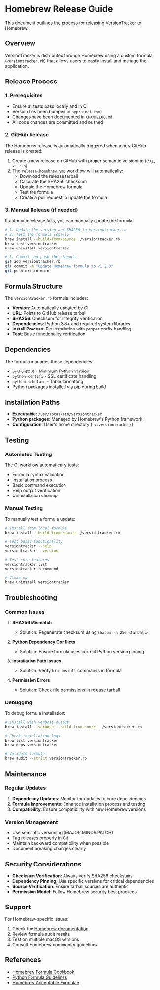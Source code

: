 # Homebrew Release Guide

This document outlines the process for releasing VersionTracker to Homebrew.

## Overview

VersionTracker is distributed through Homebrew using a custom formula (`versiontracker.rb`) that allows users to
easily install and manage the application.

## Release Process

### 1. Prerequisites

- Ensure all tests pass locally and in CI
- Version has been bumped in `pyproject.toml`
- Changes have been documented in `CHANGELOG.md`
- All code changes are committed and pushed

### 2. GitHub Release

The Homebrew release is automatically triggered when a new GitHub release is created:

1. Create a new release on GitHub with proper semantic versioning (e.g., `v1.2.3`)
2. The `release-homebrew.yml` workflow will automatically:
   - Download the release tarball
   - Calculate the SHA256 checksum
   - Update the Homebrew formula
   - Test the formula
   - Create a pull request to update the formula

### 3. Manual Release (if needed)

If automatic release fails, you can manually update the formula:

```bash
# 1. Update the version and SHA256 in versiontracker.rb
# 2. Test the formula locally
brew install --build-from-source ./versiontracker.rb
brew test versiontracker
brew uninstall versiontracker

# 3. Commit and push the changes
git add versiontracker.rb
git commit -m "Update Homebrew formula to v1.2.3"
git push origin main
```

## Formula Structure

The `versiontracker.rb` formula includes:

- **Version**: Automatically updated by CI
- **URL**: Points to GitHub release tarball
- **SHA256**: Checksum for integrity verification
- **Dependencies**: Python 3.8+ and required system libraries
- **Install Process**: Pip installation with proper prefix handling
- **Test**: Basic functionality verification

## Dependencies

The formula manages these dependencies:

- `python@3.8` - Minimum Python version
- `python-certifi` - SSL certificate handling
- `python-tabulate` - Table formatting
- Python packages installed via pip during build

## Installation Paths

- **Executable**: `/usr/local/bin/versiontracker`
- **Python packages**: Managed by Homebrew's Python framework
- **Configuration**: User's home directory (`~/.versiontracker/`)

## Testing

### Automated Testing

The CI workflow automatically tests:

- Formula syntax validation
- Installation process
- Basic command execution
- Help output verification
- Uninstallation cleanup

### Manual Testing

To manually test a formula update:

```bash
# Install from local formula
brew install --build-from-source ./versiontracker.rb

# Test basic functionality
versiontracker --help
versiontracker --version

# Test core features
versiontracker list
versiontracker recommend

# Clean up
brew uninstall versiontracker
```

## Troubleshooting

### Common Issues

1. **SHA256 Mismatch**
   - Solution: Regenerate checksum using `shasum -a 256 <tarball>`

2. **Python Dependency Conflicts**
   - Solution: Ensure formula uses correct Python version pinning

3. **Installation Path Issues**
   - Solution: Verify `bin.install` commands in formula

4. **Permission Errors**
   - Solution: Check file permissions in release tarball

### Debugging

To debug formula installation:

```bash
# Install with verbose output
brew install --verbose --build-from-source ./versiontracker.rb

# Check installation logs
brew list versiontracker
brew deps versiontracker

# Validate formula
brew audit --strict versiontracker.rb
```

## Maintenance

### Regular Updates

1. **Dependency Updates**: Monitor for updates to core dependencies
2. **Formula Improvements**: Enhance installation process and testing
3. **Compatibility**: Ensure compatibility with new Homebrew versions

### Version Management

- Use semantic versioning (MAJOR.MINOR.PATCH)
- Tag releases properly in Git
- Maintain backward compatibility when possible
- Document breaking changes clearly

## Security Considerations

- **Checksum Verification**: Always verify SHA256 checksums
- **Dependency Pinning**: Use specific versions for critical dependencies
- **Source Verification**: Ensure tarball sources are authentic
- **Permission Model**: Follow Homebrew security best practices

## Support

For Homebrew-specific issues:

1. Check the [Homebrew documentation](https://docs.brew.sh/)
2. Review formula audit results
3. Test on multiple macOS versions
4. Consult Homebrew community guidelines

## References

- [Homebrew Formula Cookbook](https://docs.brew.sh/Formula-Cookbook)
- [Python Formula Guidelines](https://docs.brew.sh/Python-for-Formula-Authors)
- [Homebrew Acceptable Formulae](https://docs.brew.sh/Acceptable-Formulae)
